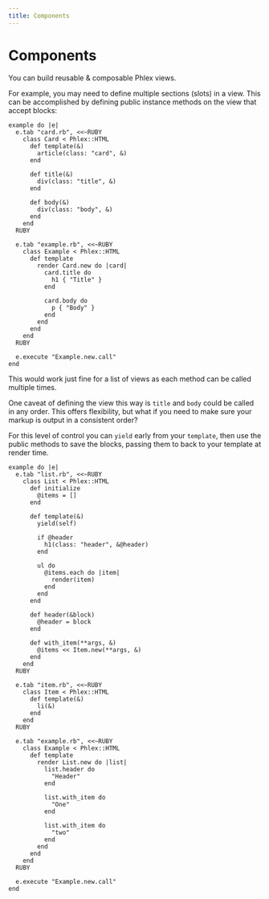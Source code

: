 ```yaml
---
title: Components
---
```


# Components

You can build reusable & composable Phlex views.

For example, you may need to define multiple sections (slots) in a view. This can be accomplished by defining public instance methods on the view that accept blocks:

```phlex
example do |e|
  e.tab "card.rb", <<~RUBY
    class Card < Phlex::HTML
      def template(&)
        article(class: "card", &)
      end

      def title(&)
        div(class: "title", &)
      end

      def body(&)
        div(class: "body", &)
      end
    end
  RUBY

  e.tab "example.rb", <<~RUBY
    class Example < Phlex::HTML
      def template
        render Card.new do |card|
          card.title do
            h1 { "Title" }
          end

          card.body do
            p { "Body" }
          end
        end
      end
    end
  RUBY

  e.execute "Example.new.call"
end
```

This would work just fine for a list of views as each method can be called multiple times.

One caveat of defining the view this way is `title` and `body` could be called in any order. This offers flexibility, but what if you need to make sure your markup is output in a consistent order?

For this level of control you can `yield` early from your `template`, then use the public methods to save the blocks, passing them to back to your template at render time.

```phlex
example do |e|
  e.tab "list.rb", <<~RUBY
    class List < Phlex::HTML
      def initialize
        @items = []
      end

      def template(&)
        yield(self)

        if @header
          h1(class: "header", &@header)
        end

        ul do
          @items.each do |item|
            render(item)
          end
        end
      end

      def header(&block)
        @header = block
      end

      def with_item(**args, &)
        @items << Item.new(**args, &)
      end
    end
  RUBY

  e.tab "item.rb", <<~RUBY
    class Item < Phlex::HTML
      def template(&)
        li(&)
      end
    end
  RUBY

  e.tab "example.rb", <<~RUBY
    class Example < Phlex::HTML
      def template
        render List.new do |list|
          list.header do
            "Header"
          end

          list.with_item do
            "One"
          end

          list.with_item do
            "two"
          end
        end
      end
    end
  RUBY

  e.execute "Example.new.call"
end
```


